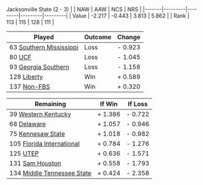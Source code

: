 Jacksonville State (2 - 3)
|       |   NAW   |   AAW   |   NCS   |   NRS   |
|-------|---------|---------|---------|---------|
| Value |  -2.217 |  -0.443 |   3.813 |   5.862 |
| Rank  |     113 |     115 |     128 |     111 |

| Played                    | Outcome    |  Change  |
|---------------------------|------------|----------|
|  63 [Southern Mississippi  ](SouthernMississippi)| Loss       | -  0.923 |
|  80 [UCF                   ](UCF)| Loss       | -  1.045 |
|  93 [Georgia Southern      ](GeorgiaSouthern)| Loss       | -  1.158 |
| 128 [Liberty               ](Liberty)| Win        | +  0.589 |
| 137 [Non-FBS               ](NonFBS)| Win        | +  0.320 |

| Remaining                 |  If Win  |  If Loss |
|---------------------------|----------|----------|
|  39 [Western Kentucky      ](WesternKentucky)| +  1.386 | -  0.722 |
|  68 [Delaware              ](Delaware)| +  1.057 | -  0.946 |
|  75 [Kennesaw State        ](KennesawState)| +  1.018 | -  0.982 |
| 105 [Florida International ](FloridaInternational)| +  0.784 | -  1.276 |
| 125 [UTEP                  ](UTEP)| +  0.636 | -  1.571 |
| 131 [Sam Houston           ](SamHouston)| +  0.558 | -  1.793 |
| 134 [Middle Tennessee State](MiddleTennesseeState)| +  0.424 | -  2.358 |

